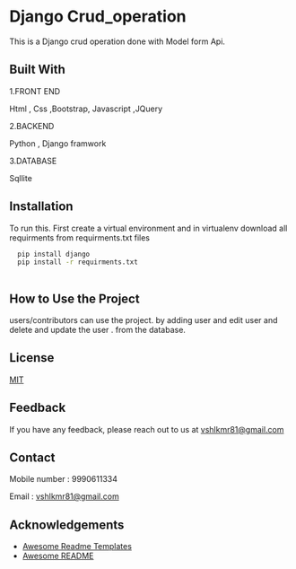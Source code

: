 
# Django Crud_operation

This is a Django crud operation done with Model form  Api.



## Built With

1.FRONT END

Html , Css ,Bootstrap, Javascript ,JQuery

2.BACKEND

Python  , Django framwork

3.DATABASE

Sqllite


## Installation

To run this.
First create a virtual environment
and in virtualenv download all requirments from requirments.txt files

```bash
  pip install django
  pip install -r requirments.txt
  
```
    
## How to Use the Project

users/contributors can use the project. by adding user and edit user and delete and update the user .
from the database.


## License

[MIT](https://choosealicense.com/licenses/mit/)


## Feedback

If you have any feedback, please reach out to us at vshlkmr81@gmail.com




## Contact

Mobile number : 9990611334

Email : vshlkmr81@gmail.com

## Acknowledgements

 - [Awesome Readme Templates](https://awesomeopensource.com/project/elangosundar/awesome-README-templates)
 - [Awesome README](https://github.com/matiassingers/awesome-readme)
 

